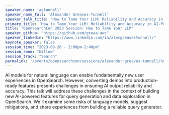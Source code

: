 ```yaml
---
speaker_name: 'agtunnell'
speaker_name_full: 'Alexander Greaves-Tunnell'
speaker_talk_title: 'How to Tame Your LLM: Reliability and Accuracy in AI-Powered Query Generation for OpenSearch'
primary_title: 'How to Tame Your LLM: Reliability and Accuracy in AI-Powered Query Generation for OpenSearch'
title: 'OpenSearchCon 2023 Session: How to Tame Your LLM'
speaker_github: "https://github.com/greaa-aws"
speaker_linkedin: "https://www.linkedin.com/in/alecgreavestunnell/"
keynote_speaker: false
session_time: "2023-09-28 - 2:00pm-2:40pm"
session_room: "Willow"
session_track: "Search"
permalink: '/events/opensearchcon/sessions/alexander-greaves-tunnell/how-to-tame-your-llm-reliability-and-accuracy-in-ai-powered-query-generation-for-opensearch.html'
---
```


AI models for natural language can enable fundamentally new user experiences in OpenSearch. However, converting demos into production-ready features presents challenges in ensuring AI output reliability and accuracy. This talk will address these challenges in the context of building new AI-powered features for query generation and data exploration in OpenSearch. We'll examine some risks of language models, suggest mitigations, and share experiences from building a reliable query generator.
